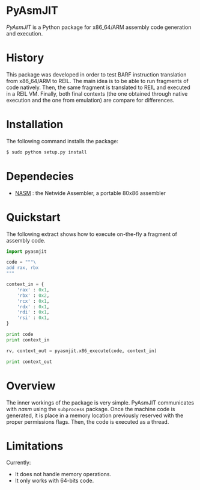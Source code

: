 # PyAsmJIT

*PyAsmJIT* is a Python package for x86_64/ARM assembly code generation and
execution.

# History

This package was developed in order to test BARF instruction translation from
x86_64/ARM to REIL. The main idea is to be able to run fragments of code natively.
Then, the same fragment is translated to REIL and executed in a REIL VM. Finally,
both final contexts (the one obtained through native execution and the one from
emulation) are compare for differences.

# Installation

The following command installs the package:

```bash
$ sudo python setup.py install
```

# Dependecies

* [NASM] : the Netwide Assembler, a portable 80x86 assembler

# Quickstart

The following extract shows how to execute on-the-fly a fragment of
assembly code.

```python
import pyasmjit

code = """\
add rax, rbx
"""

context_in = {
    'rax' : 0x1,
    'rbx' : 0x2,
    'rcx' : 0x1,
    'rdx' : 0x1,
    'rdi' : 0x1,
    'rsi' : 0x1,
}

print code
print context_in

rv, context_out = pyasmjit.x86_execute(code, context_in)

print context_out
```

# Overview

The inner workings of the package is very simple. PyAsmJIT communicates with
*nasm* using the ``subprocess`` package. Once the machine code is generated, it
is place in a memory location previously reserved with the proper permissions
flags. Then, the code is executed as a thread.

# Limitations

Currently:

* It does not handle memory operations.
* It only works with 64-bits code.

[NASM]: http://nasm.us/
